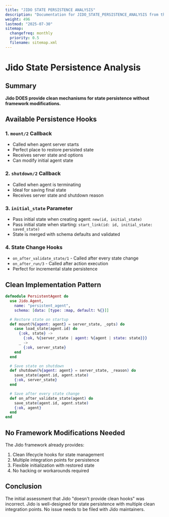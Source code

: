 ```yaml
---
title: "JIDO STATE PERSISTENCE ANALYSIS"
description: "Documentation for JIDO_STATE_PERSISTENCE_ANALYSIS from the Foundation repository."
weight: 496
lastmod: "2025-07-30"
sitemap:
  changefreq: monthly
  priority: 0.5
  filename: sitemap.xml
---
```


# Jido State Persistence Analysis

## Summary

**Jido DOES provide clean mechanisms for state persistence without framework modifications.**

## Available Persistence Hooks

### 1. `mount/2` Callback
- Called when agent server starts
- Perfect place to restore persisted state
- Receives server state and options
- Can modify initial agent state

### 2. `shutdown/2` Callback
- Called when agent is terminating
- Ideal for saving final state
- Receives server state and shutdown reason

### 3. `initial_state` Parameter
- Pass initial state when creating agent: `new(id, initial_state)`
- Pass initial state when starting: `start_link(id: id, initial_state: saved_state)`
- State is merged with schema defaults and validated

### 4. State Change Hooks
- `on_after_validate_state/1` - Called after every state change
- `on_after_run/3` - Called after action execution
- Perfect for incremental state persistence

## Clean Implementation Pattern

```elixir
defmodule PersistentAgent do
  use Jido.Agent,
    name: "persistent_agent",
    schema: [data: [type: :map, default: %{}]]

  # Restore state on startup
  def mount(%{agent: agent} = server_state, _opts) do
    case load_state(agent.id) do
      {:ok, state} ->
        {:ok, %{server_state | agent: %{agent | state: state}}}
      _ ->
        {:ok, server_state}
    end
  end

  # Save state on shutdown
  def shutdown(%{agent: agent} = server_state, _reason) do
    save_state(agent.id, agent.state)
    {:ok, server_state}
  end

  # Save after every state change
  def on_after_validate_state(agent) do
    save_state(agent.id, agent.state)
    {:ok, agent}
  end
end
```

## No Framework Modifications Needed

The Jido framework already provides:
1. Clean lifecycle hooks for state management
2. Multiple integration points for persistence
3. Flexible initialization with restored state
4. No hacking or workarounds required

## Conclusion

The initial assessment that Jido "doesn't provide clean hooks" was incorrect. Jido is well-designed for state persistence with multiple clean integration points. No issue needs to be filed with Jido maintainers.